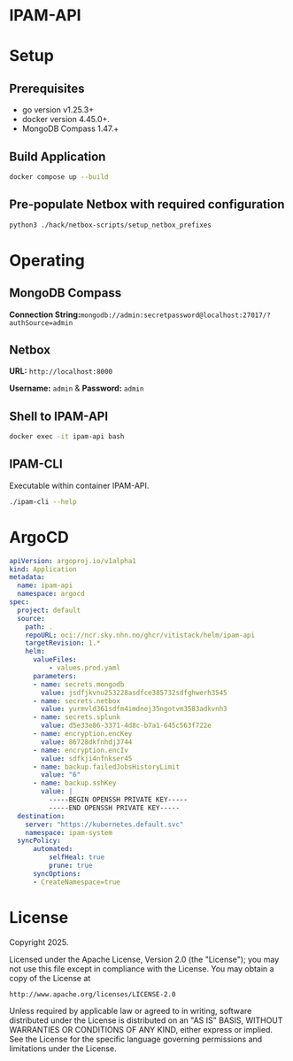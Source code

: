 # IPAM-API

# Setup

## Prerequisites
- go version v1.25.3+
- docker version 4.45.0+.
- MongoDB Compass 1.47.+

## Build Application
```sh
docker compose up --build
```

## Pre-populate Netbox with required configuration
```sh
python3 ./hack/netbox-scripts/setup_netbox_prefixes
```

# Operating

## MongoDB Compass

**Connection String:**`mongodb://admin:secretpassword@localhost:27017/?authSource=admin`

## Netbox

**URL:** ``http://localhost:8000``

**Username:** ``admin`` & **Password:** ``admin``

## Shell to IPAM-API

```sh
docker exec -it ipam-api bash
```

## IPAM-CLI

Executable within container IPAM-API.

```sh
./ipam-cli --help
```

# ArgoCD
```yaml
apiVersion: argoproj.io/v1alpha1
kind: Application
metadata:
  name: ipam-api
  namespace: argocd
spec:
  project: default
  source:
    path: .
    repoURL: oci://ncr.sky.nhn.no/ghcr/vitistack/helm/ipam-api
    targetRevision: 1.*
    helm:
      valueFiles:
          - values.prod.yaml
      parameters:
      - name: secrets.mongodb
        value: jsdfjkvnu253228asdfce385732sdfghwerh3545  
      - name: secrets.netbox
        value: yurmvld361sdfm4imdnej35ngotvm3583adkvnh3
      - name: secrets.splunk
        value: d5e33e86-3371-4d8c-b7a1-645c563f722e
      - name: encryption.encKey
        value: 86728dkfnhdj3744
      - name: encryption.encIv
        value: sdfkji4nfnkser45
      - name: backup.failedJobsHistoryLimit
        value: "6"
      - name: backup.sshKey
        value: |
          -----BEGIN OPENSSH PRIVATE KEY-----
          -----END OPENSSH PRIVATE KEY-----
  destination:
    server: "https://kubernetes.default.svc"
    namespace: ipam-system
  syncPolicy:
      automated:
          selfHeal: true
          prune: true
      syncOptions:
      - CreateNamespace=true
```

# License

Copyright 2025.

Licensed under the Apache License, Version 2.0 (the "License");
you may not use this file except in compliance with the License.
You may obtain a copy of the License at

    http://www.apache.org/licenses/LICENSE-2.0

Unless required by applicable law or agreed to in writing, software
distributed under the License is distributed on an "AS IS" BASIS,
WITHOUT WARRANTIES OR CONDITIONS OF ANY KIND, either express or implied.
See the License for the specific language governing permissions and
limitations under the License.